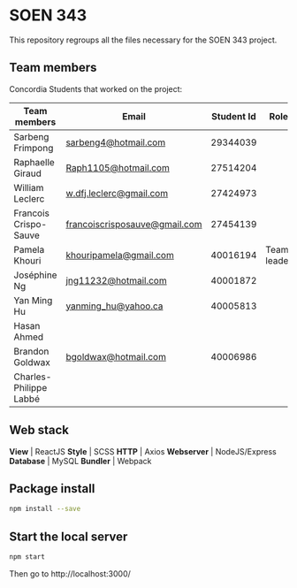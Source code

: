 # SOEN 343
This repository regroups all the files necessary for the SOEN 343 project.

## Team members 

Concordia Students that worked on the project:

Team members          | Email                         | Student Id   | Role 
------------          | --------------------          | ------------ |------------
Sarbeng Frimpong      | sarbeng4@hotmail.com          | 29344039     |
Raphaelle Giraud      | Raph1105@hotmail.com          | 27514204     | 
William Leclerc       | w.dfj.leclerc@gmail.com       | 27424973     | 
Francois Crispo-Sauve | francoiscrisposauve@gmail.com | 27454139     |
Pamela Khouri         | khouripamela@gmail.com        | 40016194     | Team leader
Joséphine Ng          | jng11232@hotmail.com          | 40001872     |
Yan Ming Hu           | yanming_hu@yahoo.ca           | 40005813     | 
Hasan Ahmed           |                               |              |
Brandon Goldwax       | bgoldwax@hotmail.com          | 40006986     | 
Charles-Philippe Labbé|                               |              |         

## Web stack
**View** | ReactJS
**Style** | SCSS
**HTTP** | Axios
**Webserver** | NodeJS/Express
**Database** | MySQL
**Bundler** | Webpack

## Package install
```bash
npm install --save
```

## Start the local server
```bash
npm start
```
Then go to http://localhost:3000/